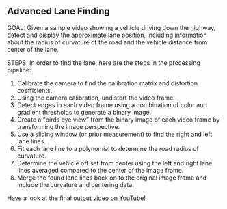 ## Advanced Lane Finding

GOAL​: Given a sample video showing a vehicle driving down the highway, detect and display the approximate lane position, including information about the radius of curvature of the road and the vehicle distance from center of the lane.

STEPS​: In order to find the lane, here are the steps in the processing pipeline:
1) Calibrate the camera to find the ​calibration matrix and distortion coefficients.
2) Using the camera calibration, undistort the video frame.
3) Detect edges in each video frame using a combination of color and gradient
thresholds to generate a binary image.
4) Create a “birds eye view” from the binary image of each video frame by transforming the image perspective.
5) Use a sliding window (or prior measurement) to find the right and left lane lines.
6) Fit each lane line to a polynomial to determine the road radius of curvature.
7) Determine the vehicle off set from center using the left and right lane lines averaged compared to the center of the image frame.
8) Merge the found lane lines back on to the original image frame and include the curvature and centering data.

Have a look at the final [output video on YouTube!](https://youtu.be/Ug6-X9HLPt0)